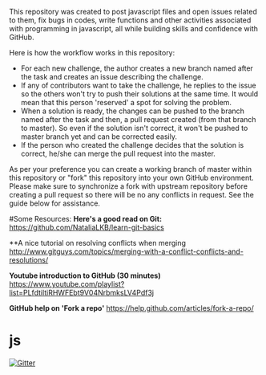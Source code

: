 This repository was created to post javascript files and open issues related to them, fix bugs in codes, write functions and other activities associated with programming in javascript, all while building skills and confidence with GitHub.

Here is how the workflow works in this repository:

 - For each new challenge, the author creates a new branch named after the task and creates an issue describing the challenge.
 - If any of contributors want to take the challenge, he replies to the issue so the others won't try to push their solutions at the same time. It would mean that this person 'reserved' a spot for solving the problem.
 - When a solution is ready, the changes can be pushed to the branch named after the task and then, a pull request created (from that branch to master). So even if the solution isn't correct, it won't be pushed to master branch yet and can be corrected easily.
 - If the person who created the challenge decides that the solution is correct, he/she can merge the pull request into the master.
 
As per your preference you can create a working branch of master within this repository or "fork" this repository into your own GitHub environment. Please make sure to synchronize a fork with upstream repository before creating a pull request so there will be no any conflicts in request. See the guide below for assistance.

#Some Resources:
**Here's a good read on Git:**
https://github.com/NataliaLKB/learn-git-basics

**A nice tutorial on resolving conflicts when merging
http://www.gitguys.com/topics/merging-with-a-conflict-conflicts-and-resolutions/ 

**Youtube introduction to GitHub (30 minutes)**
https://www.youtube.com/playlist?list=PLfdtiltiRHWFEbt9V04NrbmksLV4Pdf3j

**GitHub help on 'Fork a repo'**
https://help.github.com/articles/fork-a-repo/

# js

[![Gitter](https://badges.gitter.im/Join%20Chat.svg)](https://gitter.im/codingforeveryone/js?utm_source=badge&utm_medium=badge&utm_campaign=pr-badge&utm_content=badge)


